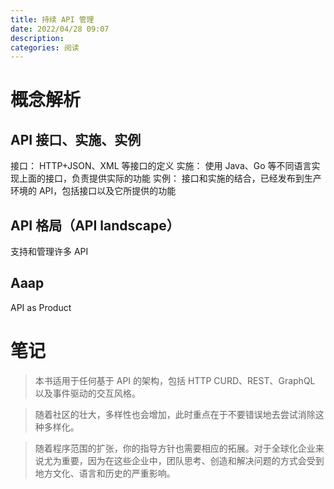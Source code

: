 ```yaml
---
title: 持续 API 管理
date: 2022/04/28 09:07
description:
categories: 阅读
---
```

# 概念解析
## API 接口、实施、实例
接口： HTTP+JSON、XML 等接口的定义
实施： 使用 Java、Go 等不同语言实现上面的接口，负责提供实际的功能
实例： 接口和实施的结合，已经发布到生产环境的 API，包括接口以及它所提供的功能
## API 格局（API landscape）
支持和管理许多 API
## Aaap
API as Product

# 笔记
> 本书适用于任何基于 API 的架构，包括 HTTP CURD、REST、GraphQL 以及事件驱动的交互风格。

> 随着社区的壮大，多样性也会增加，此时重点在于不要错误地去尝试消除这种多样化。

> 随着程序范围的扩张，你的指导方针也需要相应的拓展。对于全球化企业来说尤为重要，因为在这些企业中，团队思考、创造和解决问题的方式会受到地方文化、语言和历史的严重影响。